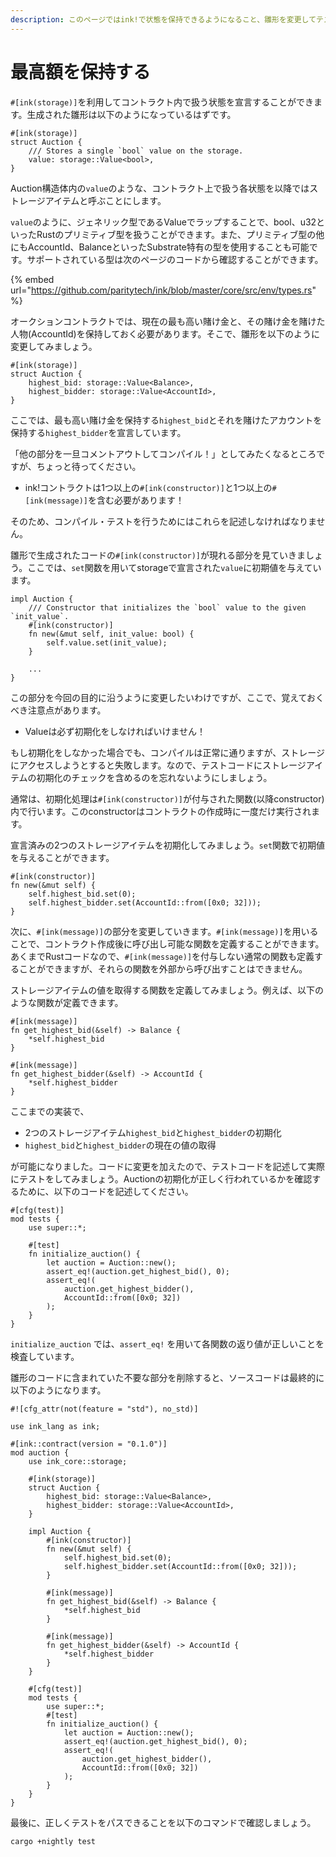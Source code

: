 ```yaml
---
description: このページではink!で状態を保持できるようになること、雛形を変更してテスト実行できることを目標としています。最終的なコードはページ下部に記載しています。
---
```


# 最高額を保持する

`#[ink(storage)]`を利用してコントラクト内で扱う状態を宣言することができます。生成された雛形は以下のようになっているはずです。

```text
#[ink(storage)]
struct Auction {
    /// Stores a single `bool` value on the storage.
    value: storage::Value<bool>,
}
```

Auction構造体内の`value`のような、コントラクト上で扱う各状態を以降ではストレージアイテムと呼ぶことにします。

`value`のように、ジェネリック型であるValueでラップすることで、bool、u32といったRustのプリミティブ型を扱うことができます。また、プリミティブ型の他にもAccountId、BalanceといったSubstrate特有の型を使用することも可能です。サポートされている型は次のページのコードから確認することができます。

{% embed url="https://github.com/paritytech/ink/blob/master/core/src/env/types.rs" %}

オークションコントラクトでは、現在の最も高い賭け金と、その賭け金を賭けた人物\(AccountId\)を保持しておく必要があります。そこで、雛形を以下のように変更してみましょう。

```text
#[ink(storage)]
struct Auction {
    highest_bid: storage::Value<Balance>,
    highest_bidder: storage::Value<AccountId>,
}
```

ここでは、最も高い賭け金を保持する`highest_bid`とそれを賭けたアカウントを保持する`highest_bidder`を宣言しています。

「他の部分を一旦コメントアウトしてコンパイル！」としてみたくなるところですが、ちょっと待ってください。

* ink!コントラクトは1つ以上の`#[ink(constructor)]`と1つ以上の`#[ink(message)]`を含む必要があります！

そのため、コンパイル・テストを行うためにはこれらを記述しなければなりません。

雛形で生成されたコードの`#[ink(constructor)]`が現れる部分を見ていきましょう。ここでは、`set`関数を用いてstorageで宣言された`value`に初期値を与えています。

```text
impl Auction {
    /// Constructor that initializes the `bool` value to the given `init_value`.
    #[ink(constructor)]
    fn new(&mut self, init_value: bool) {
        self.value.set(init_value);
    }

    ...
}
```

この部分を今回の目的に沿うように変更したいわけですが、ここで、覚えておくべき注意点があります。

* Valueは必ず初期化をしなければいけません！

もし初期化をしなかった場合でも、コンパイルは正常に通りますが、ストレージにアクセスしようとすると失敗します。なので、テストコードにストレージアイテムの初期化のチェックを含めるのを忘れないようにしましょう。

通常は、初期化処理は`#[ink(constructor)]`が付与された関数\(以降constructor\)内で行います。このconstructorはコントラクトの作成時に一度だけ実行されます。

宣言済みの2つのストレージアイテムを初期化してみましょう。`set`関数で初期値を与えることができます。

```text
#[ink(constructor)]
fn new(&mut self) {
    self.highest_bid.set(0);
    self.highest_bidder.set(AccountId::from([0x0; 32]));
}
```

次に、`#[ink(message)]`の部分を変更していきます。`#[ink(message)]`を用いることで、コントラクト作成後に呼び出し可能な関数を定義することができます。あくまでRustコードなので、`#[ink(message)]`を付与しない通常の関数も定義することができますが、それらの関数を外部から呼び出すことはできません。

ストレージアイテムの値を取得する関数を定義してみましょう。例えば、以下のような関数が定義できます。

```text
#[ink(message)]
fn get_highest_bid(&self) -> Balance {
    *self.highest_bid
}

#[ink(message)]
fn get_highest_bidder(&self) -> AccountId {
    *self.highest_bidder
}
```

ここまでの実装で、

* 2つのストレージアイテム`highest_bid`と`highest_bidder`の初期化
* `highest_bid`と`highest_bidder`の現在の値の取得

が可能になりました。コードに変更を加えたので、テストコードを記述して実際にテストをしてみましょう。Auctionの初期化が正しく行われているかを確認するために、以下のコードを記述してください。

```text
#[cfg(test)]
mod tests {
    use super::*;

    #[test]
    fn initialize_auction() {
        let auction = Auction::new();
        assert_eq!(auction.get_highest_bid(), 0);
        assert_eq!(
            auction.get_highest_bidder(),
            AccountId::from([0x0; 32])
        );
    }
}
```

`initialize_auction` では、`assert_eq!` を用いて各関数の返り値が正しいことを検査しています。

雛形のコードに含まれていた不要な部分を削除すると、ソースコードは最終的に以下のようになります。

```text
#![cfg_attr(not(feature = "std"), no_std)]

use ink_lang as ink;

#[ink::contract(version = "0.1.0")]
mod auction {
    use ink_core::storage;

    #[ink(storage)]
    struct Auction {
        highest_bid: storage::Value<Balance>,
        highest_bidder: storage::Value<AccountId>,
    }

    impl Auction {
        #[ink(constructor)]
        fn new(&mut self) {
            self.highest_bid.set(0);
            self.highest_bidder.set(AccountId::from([0x0; 32]));
        }

        #[ink(message)]
        fn get_highest_bid(&self) -> Balance {
            *self.highest_bid
        }

        #[ink(message)]
        fn get_highest_bidder(&self) -> AccountId {
            *self.highest_bidder
        }
    }

    #[cfg(test)]
    mod tests {
        use super::*;
        #[test]
        fn initialize_auction() {
            let auction = Auction::new();
            assert_eq!(auction.get_highest_bid(), 0);
            assert_eq!(
                auction.get_highest_bidder(),
                AccountId::from([0x0; 32])
            );
        }
    }
}
```

最後に、正しくテストをパスできることを以下のコマンドで確認しましょう。

```text
cargo +nightly test
```

